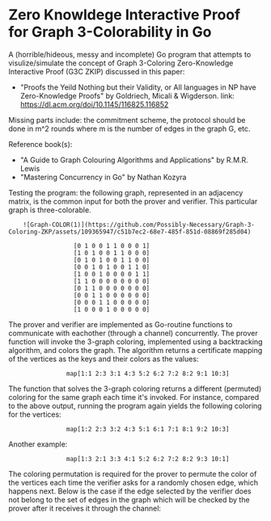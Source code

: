 # Zero Knowldege Interactive Proof for Graph 3-Colorability in Go

A (horrible/hideous, messy and incomplete) Go program that attempts to visulize/simulate the concept of Graph 3-Coloring Zero-Knowledge Interactive Proof (G3C ZKIP) discussed in this paper:

  - "Proofs the Yeild Nothing but their Validity, or All languages in NP have Zero-Knowledge Proofs" by Goldriech, Micali & Wigderson.
    link: https://dl.acm.org/doi/10.1145/116825.116852

Missing parts include: the commitment scheme, the protocol should be done in m^2 rounds where m is the number of edges in the graph G, etc.

Reference book(s):

  - "A Guide to Graph Colouring Algorithms and Applications" by R.M.R. Lewis
  - "Mastering Concurrency in Go" by Nathan Kozyra

Testing the program: the following graph, represented in an adjacency matrix, is the common input for both the prover and verifier. This particular graph is three-colorable.

        ![Graph-COLOR(1)](https://github.com/Possibly-Necessary/Graph-3-Coloring-ZKP/assets/109365947/c51b7ec2-68e7-485f-851d-08869f285d04)

                      [0 1 0 0 1 1 0 0 0 1]
                      [1 0 1 0 0 1 1 0 0 0]
                      [0 1 0 1 0 0 1 1 0 0]
                      [0 0 1 0 1 0 0 1 1 0]
                      [1 0 0 1 0 0 0 0 1 1]
                      [1 1 0 0 0 0 0 0 0 0]
                      [0 1 1 0 0 0 0 0 0 0]
                      [0 0 1 1 0 0 0 0 0 0]
                      [0 0 0 1 1 0 0 0 0 0]
                      [1 0 0 0 1 0 0 0 0 0]

The prover and verifier are implemented as Go-routine functions to communicate with eachother (through a channel) concurrently. The prover function will invoke the 3-graph coloring, implemented using a backtracking algorithm, and colors the graph. The algorithm returns a certificate mapping of the vertices as the keys and their colors as the values:

                    map[1:1 2:3 3:1 4:3 5:2 6:2 7:2 8:2 9:1 10:3] 

The function that solves the 3-graph coloring returns a different (permuted) coloring for the same graph each time it's invoked. For instance, compared to the above output, running the program again yields the following coloring for the vertices:

                    map[1:2 2:3 3:2 4:3 5:1 6:1 7:1 8:1 9:2 10:3]

Another example:

                    map[1:3 2:1 3:3 4:1 5:2 6:2 7:2 8:2 9:3 10:1] 

The coloring permutation is required for the prover to permute the color of the vertices each time the verifier asks for a randomly chosen edge, which happens next. Below is the case if the edge selected by the verifier does not belong to the set of edges in the graph which will be checked by the prover after it receives it through the channel:

